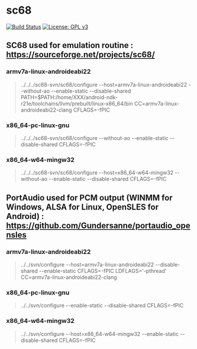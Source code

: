 # sc68
[![Build Status](https://travis-ci.org/b3dgs/sc68.svg)](https://travis-ci.org/b3dgs/sc68) [![License: GPL v3](https://img.shields.io/badge/License-GPL%20v3-blue.svg)](https://www.gnu.org/licenses/gpl-3.0)

## SC68 used for emulation routine : https://sourceforge.net/projects/sc68/
### armv7a-linux-androideabi22
> ../../../sc68-svn/sc68/configure --host=armv7a-linux-androideabi22 --without-ao --enable-static --disable-shared PATH=$PATH:/home/XXX/android-ndk-r21e/toolchains/llvm/prebuilt/linux-x86_64/bin CC=armv7a-linux-androideabi22-clang CFLAGS=-fPIC
### x86_64-pc-linux-gnu
> ../../../sc68-svn/sc68/configure --without-ao --enable-static --disable-shared CFLAGS=-fPIC
### x86_64-w64-mingw32
> ../../../sc68-svn/sc68/configure --host=x86_64-w64-mingw32 --without-ao --enable-static --disable-shared CFLAGS=-fPIC

## PortAudio used for PCM output (WINMM for Windows, ALSA for Linux, OpenSLES for Android) : https://github.com/Gundersanne/portaudio_opensles
### armv7a-linux-androideabi22
> ../../svn/configure --host=armv7a-linux-androideabi22 --disable-shared --enable-static CFLAGS=-fPIC LDFLAGS='-pthread' CC=armv7a-linux-androideabi22-clang
### x86_64-pc-linux-gnu
> ../../svn/configure --enable-static --disable-shared CFLAGS=-fPIC
### x86_64-w64-mingw32
> ../../svn/configure --host=x86_64-w64-mingw32 --enable-static --disable-shared CFLAGS=-fPIC
